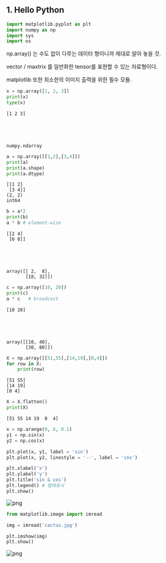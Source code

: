 ## 1. Hello Python


```python
import matplotlib.pyplot as plt
import numpy as np
import sys
import os
```

np.array() 는 수도 없이 다루는 데이터 형이니까 제대로 알아 놓을 것.

vector / maxtrix 를 일반화한 tensor를 표현할 수 있는 자료형이다.

matplotlib 또한 최소한의 이미지 출력을 위한 필수 모듈.


```python
x = np.array([1, 2, 3])
print(x)
type(x)
```

    [1 2 3]





    numpy.ndarray




```python
a = np.array([[1,2],[3,4]])
print(a)
print(a.shape)
print(a.dtype)
```

    [[1 2]
     [3 4]]
    (2, 2)
    int64



```python
b = a*2
print(b)
a * b # element-wise
```

    [[2 4]
     [6 8]]





    array([[ 2,  8],
           [18, 32]])




```python
c = np.array([10, 20])
print(c)
a * c   # broadcast
```

    [10 20]





    array([[10, 40],
           [30, 80]])




```python
X = np.array([[51,55],[14,19],[0,4]])
for row in X:
    print(row)
```

    [51 55]
    [14 19]
    [0 4]



```python
X = X.flatten()
print(X)
```

    [51 55 14 19  0  4]



```python
x = np.arange(0, 6, 0.1)
y1 = np.sin(x)
y2 = np.cos(x)

plt.plot(x, y1, label = 'sin')
plt.plot(x, y2, linestyle = '--', label = 'cos')

plt.xlabel('x')
plt.ylabel('y')
plt.title('sin & cos')
plt.legend() # 범례표시
plt.show()
```


    
![png](output_9_0.png)
    



```python
from matplotlib.image import imread

img = imread('cactus.jpg')

plt.imshow(img)
plt.show()
```


    
![png](output_10_0.png)
    

